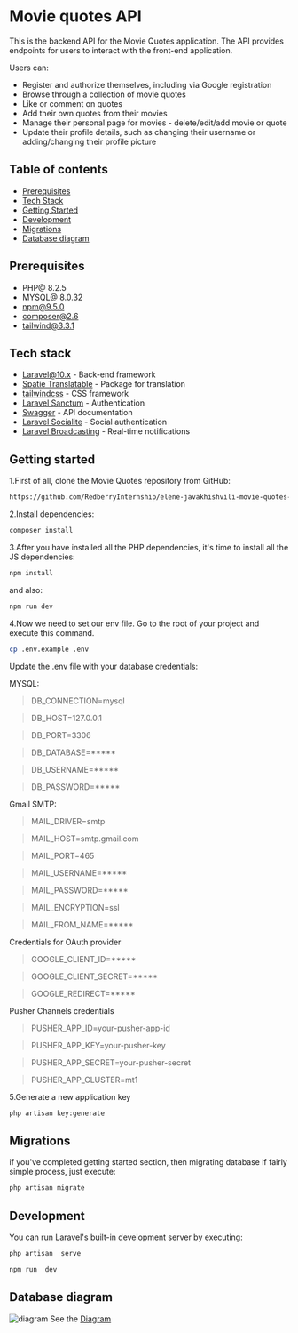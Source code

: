 # Movie quotes API
This is the backend API for the Movie Quotes application. The API provides endpoints for users to interact with the front-end application.

Users can:
-   Register and authorize themselves, including via Google registration
-   Browse through a collection of movie quotes
-   Like or comment on quotes
-   Add their own quotes from their movies
-   Manage their personal page for movies - delete/edit/add movie or quote
-   Update their profile details, such as changing their username or adding/changing their profile picture

## Table of contents
- [Prerequisites](#prerequisites)
- [Tech Stack](#tech-stack)
- [Getting Started](#getting-started)
- [Development](#development)
- [Migrations](#migrations)
- [Database diagram](#database-diagram)

## Prerequisites
- PHP@ 8.2.5
- MYSQL@ 8.0.32
- npm@9.5.0
- composer@2.6
- tailwind@3.3.1


## Tech stack
- [Laravel@10.x](https://laravel.com/docs/10.x) - Back-end framework
- [Spatie Translatable](https://github.com/spatie/laravel-translatable) - Package for translation
- [tailwindcss](https://tailwindcss.com/docs/installation) - CSS framework
- [Laravel Sanctum](https://laravel.com/docs/8.x/sanctum) - Authentication
- [Swagger](https://swagger.io/) - API documentation
- [Laravel Socialite](https://laravel.com/docs/8.x/socialite) - Social authentication
- [Laravel Broadcasting](https://laravel.com/docs/8.x/broadcasting) - Real-time notifications

## Getting started

1.First of all, clone the Movie Quotes repository from GitHub:

```bash
https://github.com/RedberryInternship/elene-javakhishvili-movie-quotes-back.git
```
2.Install dependencies:
```bash
composer install
```
3.After you have installed all the PHP dependencies, it's time to install all the JS dependencies:
```bash
npm install
```
and also:
```bash
npm run dev
```
4.Now we need to set our env file. Go to the root of your project and execute this command.
```bash
cp .env.example .env
```
Update the .env file with your database credentials:

MYSQL:

>DB_CONNECTION=mysql

>DB_HOST=127.0.0.1

>DB_PORT=3306

>DB_DATABASE=*****

>DB_USERNAME=*****

>DB_PASSWORD=*****

Gmail SMTP:

>MAIL_DRIVER=smtp

>MAIL_HOST=smtp.gmail.com

>MAIL_PORT=465

>MAIL_USERNAME=*****

>MAIL_PASSWORD=*****

>MAIL_ENCRYPTION=ssl

>MAIL_FROM_NAME=*****

Credentials for OAuth provider
>GOOGLE_CLIENT_ID=*****

>GOOGLE_CLIENT_SECRET=*****

>GOOGLE_REDIRECT=*****

Pusher Channels credentials
>PUSHER_APP_ID=your-pusher-app-id

>PUSHER_APP_KEY=your-pusher-key

>PUSHER_APP_SECRET=your-pusher-secret

>PUSHER_APP_CLUSTER=mt1

5.Generate a new application key

```bash
php artisan key:generate
```

## Migrations

if you've completed getting started section, then migrating database if fairly simple process, just execute:

```bash
php artisan migrate
```

## Development

You can run Laravel's built-in development server by executing:

```bash
php artisan  serve
```
```bash
npm run  dev
```

## Database diagram

![diagram](https://i.ibb.co/DkR0KV8/draw-SQL-movie-quotes-export-2023-06-28.png)
See the [Diagram](https://i.ibb.co/DkR0KV8/draw-SQL-movie-quotes-export-2023-06-28.png)
